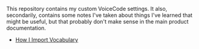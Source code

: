 This repository contains my custom VoiceCode settings. It also, secondarily, contains some notes I've taken about things I've learned that might be useful, but that probably don't make sense in the main product documentation.

- [How I Import Vocabulary](how-i-import-vocabulary.md)
